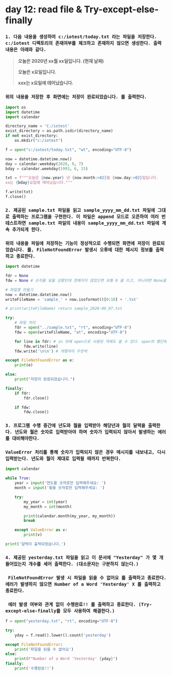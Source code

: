 # day 12: read file & Try-except-else-finally

### `1. 다음 내용을 생성하여 c:/iotest/today.txt 라는 파일을 저장한다. c:/iotest 디렉토리의 존재여부를 체크하고 존재하지 않으면 생성한다. 출력 내용은 아래와 같다.`

> **오늘은 2020년 xx월 xx일입니다. (현재 날짜)**
>
> **오늘은 x요일입니다.**
>
> **xxx는 x요일에 태어났습니다.**

### `위의 내용을 저장한 후 화면에는 저장이 완료되었습니다. 를 출력한다.`

``` python
import os
import datetime
import calendar

directory_name = 'C:/iotest'
exist_directory = os.path.isdir(directory_name)
if not exist_directory:
    os.mkdir("c:/iotest")

f = open("c:/iotest/today.txt", "wt", encoding="UTF-8")

now = datetime.datetime.now()
day = calendar.weekday(2020, 9, 7)
bday = calendar.weekday(1993, 6, 15)

txt = f"""오늘은 {now.year} 년 {now.month:>02}월 {now.day:>02}일입니다.
xx는 {bday}요일에 태어났습니다."""

f.write(txt)
f.close()
```



### `2. 제공된 sample.txt 파일을 읽고 sample_yyyy_mm_dd.txt 파일에 그대로 출력하는 프로그램을 구현한다. 이 파일은 append 모드로 오픈하여 여러 번 테스트하면 sample.txt 파일의 내용이 sample_yyyy_mm_dd.txt 파일에 계속 추가되게 한다. `

### `위의 내용을 파일에 저장하는 기능이 정상적으로 수행되면 화면에 저장이 완료되었습니다. 를, FileNotFoundError 발생시 오류에 대한 메시지 정보를 출력하고 종료한다.`

``` python
import datetime

fdr = None
fdw = None # 숫자를 넣을 상황인데 정해지지 않았으면 보통 0 을 쓰고, 아니라면 None을 많이 씀

# 파일명 만들기
now = datetime.datetime.now()
writeFileName = 'sample_' + now.isoformat()[0:10] + '.txt'

# print(writeFileName) return sample_2020-09_07.txt

try:
    # 파일 처리
    fdr = open("../sample.txt", "rt", encoding="UTF-8")
    fdw = open(writeFileName, "at", encoding="UTF-8")

    for line in fdr: # in 뒤에 open으로 사용된 객체도 쓸 수 있다. open의 행단위로 읽음
        fdw.write(line)
    fdw.write('\n\n') # 개행처리 두번씩

except FileNotFoundError as e:
    print(e)

else:
    print("저장이 완료되었습니다.")

finally:
    if fdr:
        fdr.close()

    if fdw:
        fdw.close()
```



### `3. 프로그램 수행 중간에 년도와 월을 입력받아 해당년과 월의 달력을 출력한다. 년도와 월은 숫자로 입력받아야 하며 숫자가 입력되지 않아서 발생하는 에러를 대비해야한다.`

### `ValueError 처리를 통해 숫자가 입력되지 않은 경우 메시지를 내보내고, 다시 입력받는다. 년도와 월이 제대로 입력될 때까지 반복한다.`

``` python
import calendar

while True:
    year = input('연도를 숫자로만 입력해주세요: ')
    month = input('월을 숫자로만 입력해주세요: ')

    try:
        my_year = int(year)
        my_month = int(month)

        print(calendar.month(my_year, my_month))
        break

    except ValueError as v:
        print(v)

print('달력이 출력되었습니다.')
```



### `4. 제공된 yesterday.txt 파일을 읽고 이 문서에 "Yesterday" 가 몇 개 들어있는지 개수를 세어 출력한다. (대소문자는 구분하지 않는다.)`

### ` FileNotFoundError 발생 시 파일을 읽을 수 없어요 를 출력하고 종료한다. 에러가 발생하지 않으면 Number of a Word 'Yesterday' X 를 출력하고 종료한다.` 

### ` 에러 발생 여부와 관계 없이 수행완료!! 를 출력하고 종료한다. (Try-except-else-finally를 모두 사용하여 해결한다.)`

``` python
f = open("yesterday.txt", "rt", encoding="UTF-8")

try:
    yday = f.read().lower().count('yesterday')

except FileNotFoundError:
    print('파일을 읽을 수 없어요')
else:
    print(F"Number of a Word 'Yesterday' {yday}")
finally:
    print('수행완료!!')
```

